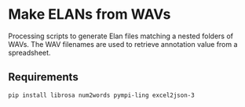 # Make ELANs from WAVs

Processing scripts to generate Elan files matching a nested folders of WAVs. The WAV filenames are used to retrieve annotation value from a spreadsheet. 


## Requirements

```
pip install librosa num2words pympi-ling excel2json-3

```